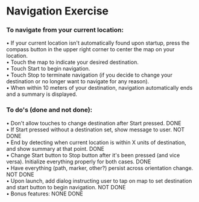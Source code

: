 # Navigation Exercise

### To navigate from your current location:  
• If your current location isn't automatically found upon startup, press the compass button in the upper right corner to center the map on your location.  
• Touch the map to indicate your desired destination.  
• Touch Start to begin navigation.  
• Touch Stop to terminate navigation (if you decide to change your destination or no longer want to navigate for any reason).  
• When within 10 meters of your destination, navigation automatically ends and a summary is displayed.  

### To do's (done and not done):  
• Don't allow touches to change destination after Start pressed. DONE  
• If Start pressed without a destination set, show message to user. NOT DONE  
• End by detecting when current location is within X units of destination, and show summary at that point. DONE  
• Change Start button to Stop button after it's been pressed (and vice versa). Initialize everything properly for both cases. DONE  
• Have everything (path, marker, other?) persist across orientation change. NOT DONE  
• Upon launch, add dialog instructing user to tap on map to set destination and start button to begin navigation. NOT DONE  
• Bonus features: NONE DONE 
